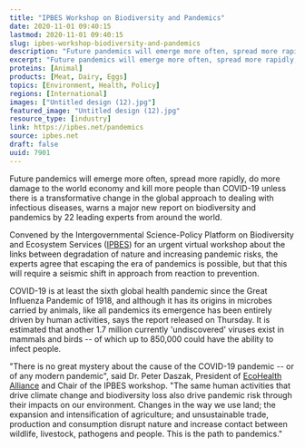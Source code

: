```yaml
---
title: "IPBES Workshop on Biodiversity and Pandemics"
date: 2020-11-01 09:40:15
lastmod: 2020-11-01 09:40:15
slug: ipbes-workshop-biodiversity-and-pandemics
description: "Future pandemics will emerge more often, spread more rapidly, do more damage to the world economy and kill more people than COVID-19 unless there is a transformative change in the global approach to dealing with infectious diseases, warns a major new report on biodiversity and pandemics by 22 leading experts from around the world."
excerpt: "Future pandemics will emerge more often, spread more rapidly, do more damage to the world economy and kill more people than COVID-19 unless there is a transformative change in the global approach to dealing with infectious diseases, warns a major new report on biodiversity and pandemics by 22 leading experts from around the world."
proteins: [Animal]
products: [Meat, Dairy, Eggs]
topics: [Environment, Health, Policy]
regions: [International]
images: ["Untitled design (12).jpg"]
featured_image: "Untitled design (12).jpg"
resource_type: [industry]
link: https://ipbes.net/pandemics
source: ipbes.net
draft: false
uuid: 7901
---
```

Future pandemics will emerge more often, spread more rapidly, do more
damage to the world economy and kill more people than COVID-19 unless
there is a transformative change in the global approach to dealing with
infectious diseases, warns a major new report on biodiversity and
pandemics by 22 leading experts from around the world.

Convened by the Intergovernmental Science-Policy Platform on
Biodiversity and Ecosystem Services ([IPBES](http://www.ipbes.net/)) for
an urgent virtual workshop about the links between degradation of nature
and increasing pandemic risks, the experts agree that escaping the era
of pandemics is possible, but that this will require a seismic shift in
approach from reaction to prevention.

COVID-19 is at least the sixth global health pandemic since the Great
Influenza Pandemic of 1918, and although it has its origins in microbes
carried by animals, like all pandemics its emergence has been entirely
driven by human activities, says the report released on Thursday. It is
estimated that another 1.7 million currently 'undiscovered' viruses
exist in mammals and birds -- of which up to 850,000 could have the
ability to infect people.

"There is no great mystery about the cause of the COVID-19 pandemic --
or of any modern pandemic", said Dr. Peter Daszak, President
of [EcoHealth
Alliance](https://www.ecohealthalliance.org/personnel/dr-peter-daszak) and
Chair of the IPBES workshop. "The same human activities that drive
climate change and biodiversity loss also drive pandemic risk through
their impacts on our environment. Changes in the way we use land; the
expansion and intensification of agriculture; and unsustainable trade,
production and consumption disrupt nature and increase contact between
wildlife, livestock, pathogens and people. This is the path to
pandemics."
